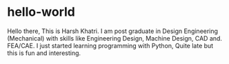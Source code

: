 # hello-world
Hello there, This is Harsh Khatri. I am post graduate in Design Engineering (Mechanical) with skills like Engineering Design, Machine Design, CAD and. FEA/CAE. I just started learning programming with Python, Quite late but this is fun and interesting.
